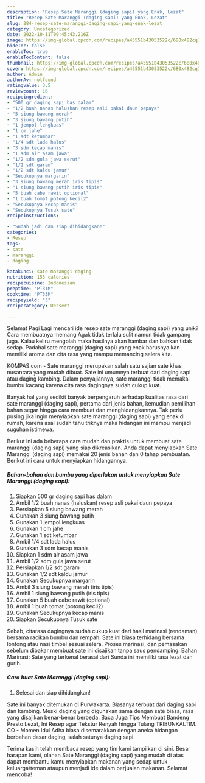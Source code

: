 ```yaml
---
description: "Resep Sate Maranggi (daging sapi) yang Enak, Lezat"
title: "Resep Sate Maranggi (daging sapi) yang Enak, Lezat"
slug: 284-resep-sate-maranggi-daging-sapi-yang-enak-lezat
category: Uncategorized
date: 2022-10-11T00:45:43.216Z
image: https://img-global.cpcdn.com/recipes/a45551b43053522c/680x482cq70/sate-maranggi-daging-sapi-foto-resep-utama.jpg
hideToc: false
enableToc: true
enableTocContent: false
thumbnail: https://img-global.cpcdn.com/recipes/a45551b43053522c/680x482cq70/sate-maranggi-daging-sapi-foto-resep-utama.jpg
cover: https://img-global.cpcdn.com/recipes/a45551b43053522c/680x482cq70/sate-maranggi-daging-sapi-foto-resep-utama.jpg
author: Admin
authorAv: notfound
ratingvalue: 3.5
reviewcount: 16
recipeingredient:
- "500 gr daging sapi has dalam"
- "1/2 buah nanas haluskan resep asli pakai daun pepaya"
- "5 siung bawang merah"
- "3 siung bawang putih"
- "1 jempol lengkuas"
- "1 cm jahe"
- "1 sdt ketumbar"
- "1/4 sdt lada halus"
- "3 sdm kecap manis"
- "1 sdm air asam jawa"
- "1/2 sdm gula jawa serut"
- "1/2 sdt garam"
- "1/2 sdt kaldu jamur"
- "Secukupnya margarin"
- "3 siung bawang merah iris tipis"
- "1 siung bawang putih iris tipis"
- "5 buah cabe rawit optional"
- "1 buah tomat potong kecil2"
- "Secukupnya kecap manis"
- "Secukupnya Tusuk sate"
recipeinstructions:

- "Sudah jadi dan siap dihidangkan!"
categories:
- Resep
tags:
- sate
- maranggi
- daging

katakunci: sate maranggi daging 
nutrition: 153 calories
recipecuisine: Indonesian
preptime: "PT31M"
cooktime: "PT33M"
recipeyield: "3"
recipecategory: Dessert

---
```



Selamat Pagi Lagi mencari ide resep sate maranggi (daging sapi) yang unik? Cara membuatnya memang Agak tidak terlalu sulit namun tidak gampang juga. Kalau keliru mengolah maka hasilnya akan hambar dan bahkan tidak sedap. Padahal sate maranggi (daging sapi) yang enak harusnya kan memiliki aroma dan cita rasa yang mampu memancing selera kita.


KOMPAS.com - Sate maranggi merupakan salah satu sajian sate khas nusantara yang mudah dibuat. Sate ini umumnya terbuat dari daging sapi atau daging kambing. Dalam penyajiannya, sate maranggi tidak memakai bumbu kacang karena cita rasa dagingnya sudah cukup kuat.

Banyak hal yang sedikit banyak berpengaruh terhadap kualitas rasa dari sate maranggi (daging sapi), pertama dari jenis bahan, kemudian pemilihan bahan segar hingga cara membuat dan menghidangkannya. Tak perlu pusing jika ingin menyiapkan sate maranggi (daging sapi) yang enak di rumah, karena asal sudah tahu triknya maka hidangan ini mampu menjadi suguhan istimewa.


Berikut ini ada beberapa cara mudah dan praktis untuk membuat sate maranggi (daging sapi) yang siap dikreasikan. Anda dapat menyiapkan Sate Maranggi (daging sapi) memakai 20 jenis bahan dan 0 tahap pembuatan. Berikut ini cara untuk menyiapkan hidangannya.

<!--inarticleads1-->

##### Bahan-bahan dan bumbu yang diperlukan untuk menyiapkan Sate Maranggi (daging sapi):

1. Siapkan 500 gr daging sapi has dalam
1. Ambil 1/2 buah nanas (haluskan) resep asli pakai daun pepaya
1. Persiapkan 5 siung bawang merah
1. Gunakan 3 siung bawang putih
1. Gunakan 1 jempol lengkuas
1. Gunakan 1 cm jahe
1. Gunakan 1 sdt ketumbar
1. Ambil 1/4 sdt lada halus
1. Gunakan 3 sdm kecap manis
1. Siapkan 1 sdm air asam jawa
1. Ambil 1/2 sdm gula jawa serut
1. Persiapkan 1/2 sdt garam
1. Gunakan 1/2 sdt kaldu jamur
1. Gunakan Secukupnya margarin
1. Ambil 3 siung bawang merah (iris tipis)
1. Ambil 1 siung bawang putih (iris tipis)
1. Gunakan 5 buah cabe rawit (optional)
1. Ambil 1 buah tomat (potong kecil2)
1. Gunakan Secukupnya kecap manis
1. Siapkan Secukupnya Tusuk sate


Sebab, citarasa dagingnya sudah cukup kuat dari hasil marinasi (rendaman) bersama racikan bumbu dan rempah. Sate ini biasa terhidang bersama lontong atau nasi timbel sesuai selera. Proses marinasi, dan pemasakan sebelum dibakar membuat sate ini disajikan tanpa saus pendamping. Bahan Marinasi: Sate yang terkenal berasal dari Sunda ini memiliki rasa lezat dan gurih. 

<!--inarticleads2-->

##### Cara buat Sate Maranggi (daging sapi):


1. Selesai dan siap dihidangkan!

Sate ini banyak ditemukan di Purwakarta. Biasanya terbuat dari daging sapi dan kambing. Meski daging yang digunakan sama dengan sate biasa, rasa yang disajikan benar-benar berbeda. Baca Juga Tips Membuat Bandeng Presto Lezat, Ini Resep agar Tekstur Renyah hingga Tulang TRIBUNKALTIM. CO - Momen Idul Adha biasa disemarakkan dengan aneka hidangan berbahan dasar daging, salah satunya daging sapi. 

Terima kasih telah membaca resep yang tim kami tampilkan di sini. Besar harapan kami, olahan Sate Maranggi (daging sapi) yang mudah di atas dapat membantu kamu menyiapkan makanan yang sedap untuk keluarga/teman ataupun menjadi ide dalam berjualan makanan. Selamat mencoba!

